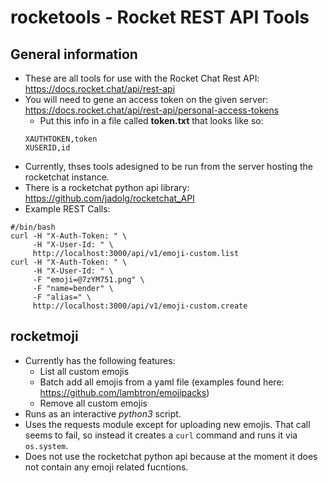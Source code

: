 # rocketools - Rocket REST API Tools

## General information

* These are all tools for use with the Rocket Chat Rest API: https://docs.rocket.chat/api/rest-api
* You will need to gene an access token on the given server: https://docs.rocket.chat/api/rest-api/personal-access-tokens
  * Put this info in a file called **token.txt** that looks like so:
  ```
  XAUTHTOKEN,token
  XUSERID,id
  ```
* Currently, thses tools adesigned to be run from the server hosting the rocketchat instance.
* There is a rocketchat python api library: https://github.com/jadolg/rocketchat_API
* Example REST Calls:
```
#/bin/bash
curl -H "X-Auth-Token: " \
     -H "X-User-Id: " \
     http://localhost:3000/api/v1/emoji-custom.list
curl -H "X-Auth-Token: " \
     -H "X-User-Id: " \
     -F "emoji=@7zYM751.png" \
     -F "name=bender" \
     -F "alias=" \
     http://localhost:3000/api/v1/emoji-custom.create
```

## rocketmoji
* Currently has the following features:
  * List all custom emojis
  * Batch add all emojis from a yaml file (examples found here: https://github.com/lambtron/emojipacks)
  * Remove all custom emojis
* Runs as an interactive *python3* script.
* Uses the requests module except for uploading new emojis. That call seems to fail, so instead it creates a `curl` command and runs it via `os.system`.
* Does not use the rocketchat python api because at the moment it does not contain any emoji related fucntions.
